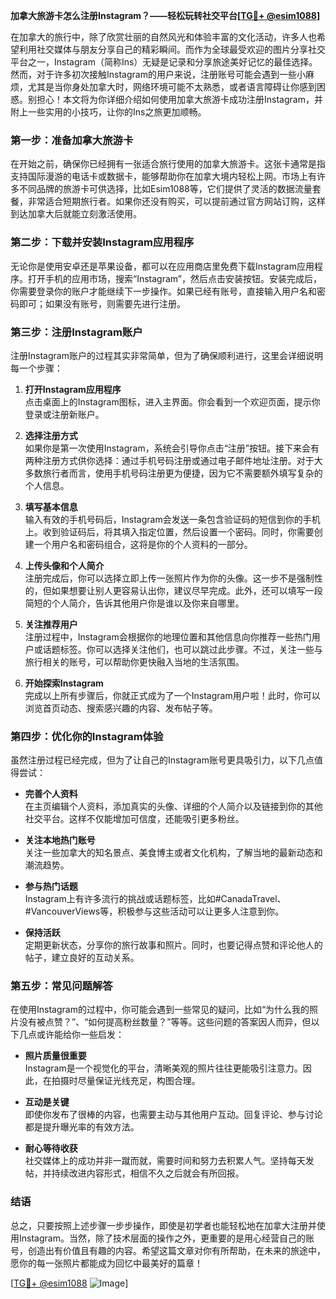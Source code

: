 **加拿大旅游卡怎么注册Instagram？——轻松玩转社交平台[[TG💪+ @esim1088](https://t.me/s/esim1088)]**

在加拿大的旅行中，除了欣赏壮丽的自然风光和体验丰富的文化活动，许多人也希望利用社交媒体与朋友分享自己的精彩瞬间。而作为全球最受欢迎的图片分享社交平台之一，Instagram（简称Ins）无疑是记录和分享旅途美好记忆的最佳选择。然而，对于许多初次接触Instagram的用户来说，注册账号可能会遇到一些小麻烦，尤其是当你身处加拿大时，网络环境可能不太熟悉，或者语言障碍让你感到困惑。别担心！本文将为你详细介绍如何使用加拿大旅游卡成功注册Instagram，并附上一些实用的小技巧，让你的Ins之旅更加顺畅。

### **第一步：准备加拿大旅游卡**
在开始之前，确保你已经拥有一张适合旅行使用的加拿大旅游卡。这张卡通常是指支持国际漫游的电话卡或数据卡，能够帮助你在加拿大境内轻松上网。市场上有许多不同品牌的旅游卡可供选择，比如Esim1088等，它们提供了灵活的数据流量套餐，非常适合短期旅行者。如果你还没有购买，可以提前通过官方网站订购，这样到达加拿大后就能立刻激活使用。

### **第二步：下载并安装Instagram应用程序**
无论你是使用安卓还是苹果设备，都可以在应用商店里免费下载Instagram应用程序。打开手机的应用市场，搜索“Instagram”，然后点击安装按钮。安装完成后，你需要登录你的账户才能继续下一步操作。如果已经有账号，直接输入用户名和密码即可；如果没有账号，则需要先进行注册。

### **第三步：注册Instagram账户**
注册Instagram账户的过程其实非常简单，但为了确保顺利进行，这里会详细说明每一个步骤：

1. **打开Instagram应用程序**  
   点击桌面上的Instagram图标，进入主界面。你会看到一个欢迎页面，提示你登录或注册新账户。

2. **选择注册方式**  
   如果你是第一次使用Instagram，系统会引导你点击“注册”按钮。接下来会有两种注册方式供你选择：通过手机号码注册或通过电子邮件地址注册。对于大多数旅行者而言，使用手机号码注册更为便捷，因为它不需要额外填写复杂的个人信息。

3. **填写基本信息**  
   输入有效的手机号码后，Instagram会发送一条包含验证码的短信到你的手机上。收到验证码后，将其填入指定位置，然后设置一个密码。同时，你需要创建一个用户名和密码组合，这将是你的个人资料的一部分。

4. **上传头像和个人简介**  
   注册完成后，你可以选择立即上传一张照片作为你的头像。这一步不是强制性的，但如果想要让别人更容易认出你，建议尽早完成。此外，还可以填写一段简短的个人简介，告诉其他用户你是谁以及你来自哪里。

5. **关注推荐用户**  
   注册过程中，Instagram会根据你的地理位置和其他信息向你推荐一些热门用户或话题标签。你可以选择关注他们，也可以跳过此步骤。不过，关注一些与旅行相关的账号，可以帮助你更快融入当地的生活氛围。

6. **开始探索Instagram**  
   完成以上所有步骤后，你就正式成为了一个Instagram用户啦！此时，你可以浏览首页动态、搜索感兴趣的内容、发布帖子等。

### **第四步：优化你的Instagram体验**
虽然注册过程已经完成，但为了让自己的Instagram账号更具吸引力，以下几点值得尝试：

- **完善个人资料**  
  在主页编辑个人资料，添加真实的头像、详细的个人简介以及链接到你的其他社交平台。这样不仅能增加可信度，还能吸引更多粉丝。

- **关注本地热门账号**  
  关注一些加拿大的知名景点、美食博主或者文化机构，了解当地的最新动态和潮流趋势。

- **参与热门话题**  
  Instagram上有许多流行的挑战或话题标签，比如#CanadaTravel、#VancouverViews等，积极参与这些活动可以让更多人注意到你。

- **保持活跃**  
  定期更新状态，分享你的旅行故事和照片。同时，也要记得点赞和评论他人的帖子，建立良好的互动关系。

### **第五步：常见问题解答**
在使用Instagram的过程中，你可能会遇到一些常见的疑问，比如“为什么我的照片没有被点赞？”、“如何提高粉丝数量？”等等。这些问题的答案因人而异，但以下几点或许能给你一些启发：

- **照片质量很重要**  
  Instagram是一个视觉化的平台，清晰美观的照片往往更能吸引注意力。因此，在拍摄时尽量保证光线充足，构图合理。

- **互动是关键**  
  即使你发布了很棒的内容，也需要主动与其他用户互动。回复评论、参与讨论都是提升曝光率的有效方法。

- **耐心等待收获**  
  社交媒体上的成功并非一蹴而就，需要时间和努力去积累人气。坚持每天发帖，并持续改进内容形式，相信不久之后就会有所回报。

### **结语**
总之，只要按照上述步骤一步步操作，即使是初学者也能轻松地在加拿大注册并使用Instagram。当然，除了技术层面的操作之外，更重要的是用心经营自己的账号，创造出有价值且有趣的内容。希望这篇文章对你有所帮助，在未来的旅途中，愿你的每一张照片都能成为回忆中最美好的篇章！

[[TG💪+ @esim1088](https://t.me/s/esim1088) ![Image](https://i.postimg.cc/4NQfJmqS/Snipaste-2025-05-13-00-14-12.png)]
